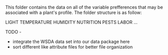 This folder contains the data on all of the variable prefferences that may be associated with a plant's profile.
The folder structure is as follow:


LIGHT
TEMPERATURE
HUMIDITY
NUTRITION
PESTS
LABOR
...

TODO - 
- integrate the WSDA data set into our data package here
- sort different like attribute files for better file organization 
